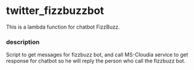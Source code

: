 # twitter_fizzbuzzbot
This is a lambda function for chatbot FizzBuzz.

### description
Script to get messages for fizzbuzz bot, and call MS-Cloudia service to get response for chatbot so he will reply the person who call the fizzbuzz bot.
